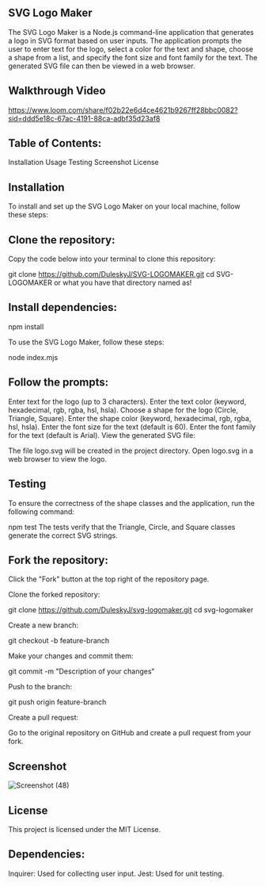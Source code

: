 ## SVG Logo Maker

The SVG Logo Maker is a Node.js command-line application that generates a logo in SVG format based on user inputs. The application prompts the user to enter text for the logo, select a color for the text and shape, choose a shape from a list, and specify the font size and font family for the text. The generated SVG file can then be viewed in a web browser.

## Walkthrough Video
https://www.loom.com/share/f02b22e6d4ce4621b9267ff28bbc0082?sid=ddd5e18c-67ac-4191-88ca-adbf35d23af8 

## Table of Contents:
Installation
Usage
Testing
Screenshot
License

## Installation
To install and set up the SVG Logo Maker on your local machine, follow these steps:

## Clone the repository:

Copy the code below into your terminal to clone this repository:

git clone https://github.com/DuleskyJ/SVG-LOGOMAKER.git
cd SVG-LOGOMAKER or what you have that directory named as!

## Install dependencies:

npm install

To use the SVG Logo Maker, follow these steps:

node index.mjs

## Follow the prompts:

Enter text for the logo (up to 3 characters).
Enter the text color (keyword, hexadecimal, rgb, rgba, hsl, hsla).
Choose a shape for the logo (Circle, Triangle, Square).
Enter the shape color (keyword, hexadecimal, rgb, rgba, hsl, hsla).
Enter the font size for the text (default is 60).
Enter the font family for the text (default is Arial).
View the generated SVG file:

The file logo.svg will be created in the project directory.
Open logo.svg in a web browser to view the logo.

## Testing
To ensure the correctness of the shape classes and the application, run the following command:

npm test
The tests verify that the Triangle, Circle, and Square classes generate the correct SVG strings.

## Fork the repository:

Click the "Fork" button at the top right of the repository page.

Clone the forked repository:

git clone https://github.com/DuleskyJ/svg-logomaker.git
cd svg-logomaker

Create a new branch:

git checkout -b feature-branch

Make your changes and commit them:

git commit -m "Description of your changes"

Push to the branch:

git push origin feature-branch

Create a pull request:

Go to the original repository on GitHub and create a pull request from your fork.

## Screenshot
![Screenshot (48)](https://github.com/DuleskyJ/SOCIAL-SERVIN/assets/153566037/8a2e9969-5f19-4f74-a508-9e8528e976af)

## License
This project is licensed under the MIT License. 

## Dependencies:
Inquirer: Used for collecting user input.
Jest: Used for unit testing.
